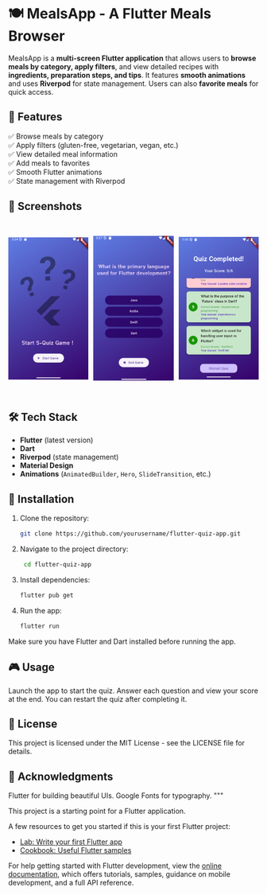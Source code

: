 # 🍽️ MealsApp - A Flutter Meals Browser  

MealsApp is a **multi-screen Flutter application** that allows users to **browse meals by category, apply filters**, and view detailed recipes with **ingredients, preparation steps, and tips**. It features **smooth animations** and uses **Riverpod** for state management. Users can also **favorite meals** for quick access.  

## 🚀 Features  
✅ Browse meals by category  
✅ Apply filters (gluten-free, vegetarian, vegan, etc.)  
✅ View detailed meal information  
✅ Add meals to favorites  
✅ Smooth Flutter animations  
✅ State management with Riverpod  

## 📸 Screenshots  
<div style="display: flex; justify-content: space-between; gap: 10px;">
  <img src="assets/images/startScreen.png" width="32%" style="height: 350px; object-fit: contain;" />
  <img src="assets/images/questionsScreen.png" width="32%" style="height: 350px; object-fit: contain;" />
  <img src="assets/images/resultScreen.png" width="32%" style="height: 350px; object-fit: contain;" />
</div>

## 🛠 Tech Stack  
- **Flutter** (latest version)  
- **Dart**  
- **Riverpod** (state management)  
- **Material Design**  
- **Animations** (`AnimatedBuilder`, `Hero`, `SlideTransition`, etc.)  

## 🔧 Installation  


1. Clone the repository:
   ```bash
   git clone https://github.com/yourusername/flutter-quiz-app.git


2. Navigate to the project directory:
   ```bash
    cd flutter-quiz-app

3. Install dependencies:
   ```bash
   flutter pub get

4. Run the app:
   ```bash
   flutter run

Make sure you have Flutter and Dart installed before running the app.


##  🎮 Usage 

Launch the app to start the quiz.
Answer each question and view your score at the end.
You can restart the quiz after completing it.
## 📄 License
This project is licensed under the MIT License - see the LICENSE file for details.


## 💖 Acknowledgments 
Flutter for building beautiful UIs.
Google Fonts for typography. """

This project is a starting point for a Flutter application.

A few resources to get you started if this is your first Flutter project:

- [Lab: Write your first Flutter app](https://docs.flutter.dev/get-started/codelab)
- [Cookbook: Useful Flutter samples](https://docs.flutter.dev/cookbook)

For help getting started with Flutter development, view the
[online documentation](https://docs.flutter.dev/), which offers tutorials,
samples, guidance on mobile development, and a full API reference.
